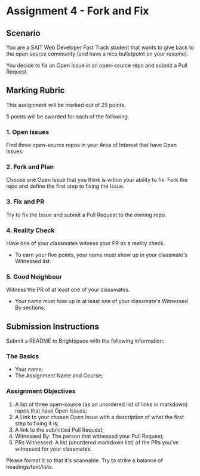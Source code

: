 # Assignment 4 - Fork and Fix
## Scenario
You are a SAIT Web Developer Fast Track student that wants to give back to the open source community (and have a nice bulletpoint on your resume). 

You decide to fix an Open Issue in an open-source repo and submit a Pull Request.

## Marking Rubric
This assignment will be marked out of 25 points.

5 points will be awarded for each of the following.

### 1. Open Issues
Find three open-source repos in your Area of Interest that have Open Issues.

### 2. Fork and Plan
Choose one Open Issue that you think is within your ability to fix. Fork the repo and define the first step to fixing the Issue.

### 3. Fix and PR
Try to fix the Issue and submit a Pull Request to the owning repo.

### 4. Reality Check
Have one of your classmates witness your PR as a reality check.
- To earn your five points, your name must show up in your classmate's Witnessed list.

### 5. Good Neighbour
Witness the PR of at least one of your classmates.
- Your name must how up in at least one of your classmate's Witnessed By sections.

## Submission Instructions
Submit a README to Brightspace with the following information:

### The Basics
- Your name;
- The Assignment Name and Course;

### Assignment Objectives
1. A list of three open-source (as an unordered list of links in markdown) repos that have Open Issues;
2. A Link to your chosen Open Issue with a description of what the first step to fixing it is;
3. A link to the submitted Pull Request;
4. Witnessed By: The person that witnessed your Pull Request;
5. PRs Witnessed: A list (unordered markdown list) of the PRs you've witnessed for your classmates.

Please format it so that it's scannable. Try to strike a balance of headings/text/lists.